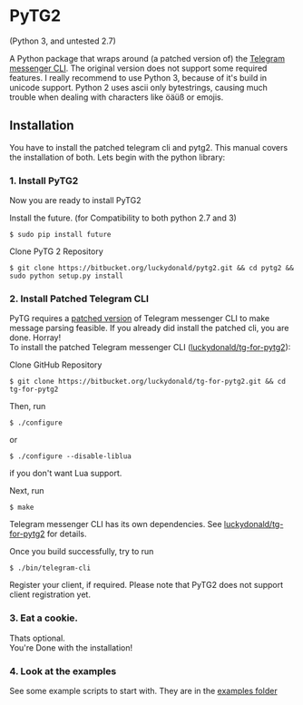 # **PyTG2** #
(Python 3, and untested  2.7)

A Python package that wraps around (a patched version of) the  [Telegram messenger CLI](https://github.com/vysheng/tg).
The original version does not support some required features.
I really recommend to use Python 3, because of it's build in unicode support.
Python 2 uses ascii only bytestrings, causing much trouble when dealing with characters like öäüß or emojis.


## **Installation**
You have to install the patched telegram cli and pytg2.
This manual covers the installation of both. Lets begin with the python library: 

### 1. Install PyTG2 ###
Now you are ready to install PyTG2   
 
Install the future. (for Compatibility to both python 2.7 and 3)

    $ sudo pip install future

Clone PyTG 2 Repository

    $ git clone https://bitbucket.org/luckydonald/pytg2.git && cd pytg2 && sudo python setup.py install
 
      
### 2. Install Patched Telegram CLI
PyTG requires a [patched version](https://bitbucket.org/luckydonald/tg-for-pytg2) of Telegram messenger CLI to make message parsing feasible.
 If you already did install the patched cli, you are done. Horray!    
To install the patched Telegram messenger CLI ([luckydonald/tg-for-pytg2](https://bitbucket.org/luckydonald/tg-for-pytg2)):

Clone GitHub Repository

    $ git clone https://bitbucket.org/luckydonald/tg-for-pytg2.git && cd tg-for-pytg2
        
Then, run

    $ ./configure

or

    $ ./configure --disable-liblua

if you don't want Lua support.

Next, run

    $ make

Telegram messenger CLI has its own dependencies. See [luckydonald/tg-for-pytg2](https://bitbucket.org/luckydonald/tg-for-pytg2) for details.

Once you build successfully, try to run

    $ ./bin/telegram-cli

Register your client, if required. Please note that PyTG2 does not support client registration yet.

### 3. Eat a cookie.
Thats optional.  
You're Done with the installation!

### 4. Look at the examples
See some example scripts to start with.
They are in the [examples folder](https://bitbucket.org/luckydonald/pytg2/src)